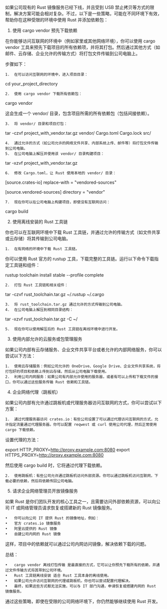 如果公司现有的 Rust 镜像服务已经下线，并且受到 USB 禁止拷贝等方式的限制，解决方案可能会相对复杂。不过，以下是一些策略，可能在不同环境下有效，帮助你在这种受限的环境中使用 Rust 并添加依赖包：

1. 使用 cargo vendor 预先下载依赖

在你能够访问互联网的环境中（例如家里或其他网络环境），你可以使用 cargo vendor 工具来预先下载项目的所有依赖项，并将其打包。然后通过其他方式（如邮件、云存储、企业允许的传输方式）将打包文件传输到公司电脑上。

步骤如下：

	1.	在可以访问互联网的环境中，进入项目目录：

cd your_project_directory


	2.	使用 cargo vendor 下载所有依赖包：

cargo vendor

这会生成一个 vendor/ 目录，包含项目所需的所有依赖包（包括间接依赖）。

	3.	将 vendor/ 目录和项目打包：

tar -czvf project_with_vendor.tar.gz vendor/ Cargo.toml Cargo.lock src/


	4.	通过允许的方式（如公司允许的网络文件共享、内部系统上传、邮件等）将打包文件传输到公司电脑。
	5.	在公司电脑上解压并使用该 vendor/ 目录构建项目：

tar -xzvf project_with_vendor.tar.gz


	6.	修改 Cargo.toml，让 Rust 使用本地的 vendor/ 目录：

[source.crates-io]
replace-with = "vendored-sources"

[source.vendored-sources]
directory = "vendor"


	7.	现在你可以在公司电脑上构建项目，即使没有互联网访问：

cargo build



2. 使用离线安装的 Rust 工具链

你也可以在互联网环境中下载 Rust 工具链，并通过允许的传输方式（如文件共享或云存储）将其传输到公司电脑。

	1.	在有网络的环境中下载 Rust 工具链。
你可以使用 Rust 官方的 rustup 工具，下载完整的工具链。运行以下命令下载指定工具链和组件：

rustup toolchain install stable --profile complete


	2.	打包 Rust 工具链和相关组件：

tar -czvf rust_toolchain.tar.gz ~/.rustup ~/.cargo


	3.	将 rust_toolchain.tar.gz 通过允许的方式传输到公司电脑。
	4.	在公司电脑上解压到相同目录结构：

tar -xzvf rust_toolchain.tar.gz -C ~/


	5.	现在你可以使用解压后的 Rust 工具链在离线环境中进行开发。

3. 使用内部允许的云服务或包管理服务

如果公司内部有云存储服务、企业文件共享平台或者允许的内部网络服务，你可以尝试以下方法：

	1.	使用云存储服务：例如公司允许的 OneDrive、Google Drive、企业文件共享系统，将打包好的项目和依赖上传到云存储，然后从公司电脑下载使用。
	2.	利用公司内网服务：如果公司有内部允许使用的服务器，或者有可以上传和下载文件的接口，你可以通过这些服务传输 Rust 依赖和工具链。

4. 企业网络代理（跳板机）

如果公司内部有允许通过跳板机或代理服务器访问互联网的方式，你可以尝试以下方案：

	1.	通过代理服务器访问 crates.io：有些公司设置了可以通过代理访问互联网的方式，允许指定流量通过代理服务器。你可以配置 reqwest 或 curl 使用公司代理，然后正常使用 cargo 下载依赖。
设置代理的方法：

export HTTP_PROXY=http://proxy.example.com:8080
export HTTPS_PROXY=http://proxy.example.com:8080

然后使用 cargo build 时，它将通过代理下载依赖。

	2.	使用跳板机：有些公司允许通过跳板机访问外部资源。你可以通过跳板机访问互联网，下载必要的依赖，然后将依赖传回公司电脑。

5. 请求企业网络管理员开放镜像服务

如果 Rust 是你们团队开发的核心工具之一，且需要访问外部依赖资源，可以向公司 IT 或网络管理员请求恢复或搭建新的 Rust 镜像服务。

	•	你可以向公司 IT 提供 Rust 的镜像地址，例如：
	•	官方 crates.io 镜像服务
	•	阿里云提供的 Rust 镜像
	•	自建公司内网的 Rust 镜像

这样，项目中的依赖就可以通过公司内网访问镜像，解决依赖下载的问题。

总结：

	•	cargo vendor 离线打包传输 是最直接的方式，它可以让你预先下载所有的依赖，并通过文件传输方式将其带到公司环境。
	•	Rust 工具链离线安装 适合 Rust 工具本身的离线使用。
	•	如果公司允许访问互联网的代理或跳板机，你也可以尝试配置代理解决。
	•	最终，如果这些方式都无法实施，可以与 IT 部门沟通，申请恢复或搭建内网的 Rust 镜像服务。

通过这些策略，即使在受限的公司网络环境下，你仍然能够继续使用 Rust 开发。